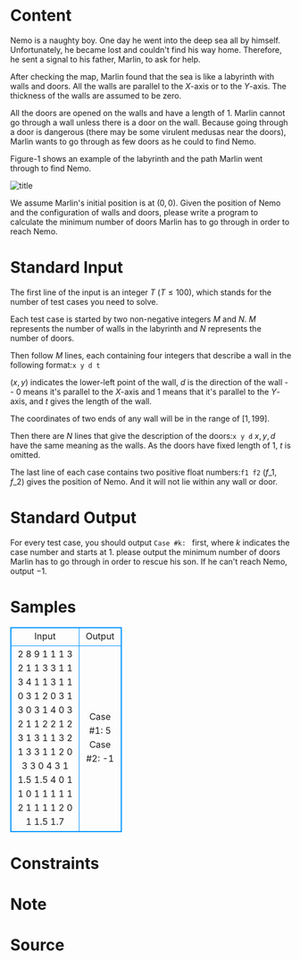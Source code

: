 
# Content

Nemo is a naughty boy. One day he went into the deep sea all by himself. Unfortunately, he became lost and couldn't find his way home. Therefore, he sent a signal to his father, Marlin, to ask for help.

After checking the map, Marlin found that the sea is like a labyrinth with walls and doors. All the walls are parallel to the $X$-axis or to the $Y$-axis. The thickness of the walls are assumed to be zero.

All the doors are opened on the walls and have a length of $1$. Marlin cannot go through a wall unless there is a door on the wall. Because going through a door is dangerous (there may be some virulent medusas near the doors), Marlin wants to go through as few doors as he could to find Nemo.

Figure-$1$ shows an example of the labyrinth and the path Marlin went through to find Nemo. 

![title](/source/lutece/finding-nemo/img/aHR0cHM6Ly9hY20udWVzdGMuZWR1LmNuL21lZGlhL2ltYWdlL3Byb2JsZW0vNDAzLzIwMTQwODEyMjI0NzIwNTU4Ni5qcGc=.jpg)

We assume Marlin's initial position is at $(0, 0)$. Given the position of Nemo and the configuration of walls and doors, please write a program to calculate the minimum number of doors Marlin has to go through in order to reach Nemo.

# Standard Input

The first line of the input is an integer $T$ ($T \leq 100$), which stands for the number of test cases you need to solve.

Each test case is started by two non-negative integers $M$ and $N$. $M$ represents the number of walls in the labyrinth and $N$ represents the number of doors.

Then follow $M$ lines, each containing four integers that describe a wall in the following format:`x y d t`

$(x, y)$ indicates the lower-left point of the wall, $d$ is the direction of the wall -- $0$ means it's parallel to the $X$-axis and $1$ means that it's parallel to the $Y$-axis, and $t$ gives the length of the wall.

The coordinates of two ends of any wall will be in the range of $[1,199]$.

Then there are $N$ lines that give the description of the doors:`x y d`
$x, y, d$ have the same meaning as the walls. As the doors have fixed length of $1$, $t$ is omitted.

The last line of each case contains two positive float numbers:`f1 f2`
$(f\_1, f\_2)$ gives the position of Nemo. And it will not lie within any wall or door.

# Standard Output

For every test case, you should output `Case #k: ` first, where $k$ indicates the case number and starts at $1$. please output the minimum number of doors Marlin has to go through in order to rescue his son. If he can't reach Nemo, output $-1$.

# Samples

<style>
        table,table tr th, table tr td { border:1px solid #0094ff; }
        table { width: 200px; min-height: 25px; line-height: 25px; text-align: center; border-collapse: collapse;}   
    </style>
<table>
	<tr>
		<td>Input</td>
		<td>Output</td>
	</tr>
<tr><td>2
8 9
1 1 1 3
2 1 1 3
3 1 1 3
4 1 1 3
1 1 0 3
1 2 0 3
1 3 0 3
1 4 0 3
2 1 1
2 2 1
2 3 1
3 1 1
3 2 1
3 3 1
1 2 0
3 3 0
4 3 1
1.5 1.5
4 0
1 1 0 1
1 1 1 1
2 1 1 1
1 2 0 1
1.5 1.7</td><td>Case #1: 5
Case #2: -1</td></tr></table>


# Constraints



# Note



# Source


